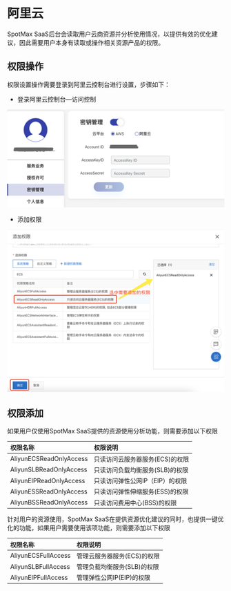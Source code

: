 # 阿里云

SpotMax SaaS后台会读取用户云商资源并分析使用情况，以提供有效的优化建议，因此需要用户本身有读取或操作相关资源产品的权限。

## 权限操作

权限设置操作需要登录到阿里云控制台进行设置，步骤如下：

* 登录阿里云控制台—访问控制

![](../../.gitbook/assets/image%20%28135%29.png)

* 添加权限

![](../../.gitbook/assets/image%20%28139%29.png)

## 权限添加

如果用户仅使用SpotMax SaaS提供的资源使用分析功能，则需要添加以下权限

| 权限名称 | 权限说明 |
| :--- | :--- |
| AliyunECSReadOnlyAccess | 只读访问云服务器服务\(ECS\)的权限 |
| AliyunSLBReadOnlyAccess | 只读访问负载均衡服务\(SLB\)的权限 |
| AliyunEIPReadOnlyAccess | 只读访问弹性公网IP（EIP）的权限 |
| AliyunESSReadOnlyAccess | 只读访问弹性伸缩服务\(ESS\)的权限 |
| AliyunBSSReadOnlyAccess | 只读访问费用中心\(BSS\)的权限 |

针对用户的资源使用，SpotMax SaaS在提供资源优化建议的同时，也提供一键优化的功能，如果用户需要使用该项功能，则需要添加以下权限

| 权限名称 | 权限说明 |
| :--- | :--- |
| AliyunECSFullAccess | 管理云服务器服务\(ECS\)的权限 |
| AliyunSLBFullAccess | 管理负载均衡服务\(SLB\)的权限 |
| AliyunEIPFullAccess | 管理弹性公网IP\(EIP\)的权限 |


